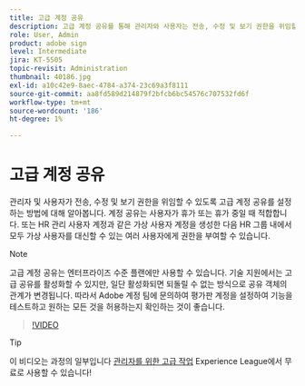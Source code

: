 ```yaml
---
title: 고급 계정 공유
description: 고급 계정 공유를 통해 관리자와 사용자는 전송, 수정 및 보기 권한을 위임할 수 있습니다.
role: User, Admin
product: adobe sign
level: Intermediate
jira: KT-5505
topic-revisit: Administration
thumbnail: 40186.jpg
exl-id: a10c42e9-8aec-4784-a374-23c69a3f8111
source-git-commit: aa8fd589d214879f2bfcb6bc54576c707532fd6f
workflow-type: tm+mt
source-wordcount: '186'
ht-degree: 1%

---
```


# 고급 계정 공유

관리자 및 사용자가 전송, 수정 및 보기 권한을 위임할 수 있도록 고급 계정 공유를 설정하는 방법에 대해 알아봅니다. 계정 공유는 사용자가 휴가 또는 휴가 중일 때 적합합니다. 또는 HR 관리 사용자 계정과 같은 가상 사용자 계정을 생성한 다음 HR 그룹 내에서 모두 가상 사용자를 대신할 수 있는 여러 사용자에게 권한을 부여할 수 있습니다.

>[!NOTE]
>
>고급 계정 공유는 엔터프라이즈 수준 플랜에만 사용할 수 있습니다. 기술 지원에서는 고급 공유를 활성화할 수 있지만, 일단 활성화되면 되돌릴 수 없는 방식으로 공유 객체의 관계가 변경됩니다. 따라서 Adobe 계정 팀에 문의하여 평가판 계정을 설정하여 기능을 테스트하고 원하는 모든 것을 허용하는지 확인하는 것이 좋습니다.

>[!VIDEO](https://video.tv.adobe.com/v/40186?quality=12&learn=on&hidetitle=true)

>[!TIP]
>
>이 비디오는 과정의 일부입니다 [관리자를 위한 고급 작업](https://experienceleague.adobe.com/?recommended=Sign-A-1-2020.1) Experience League에서 무료로 사용할 수 있습니다!
